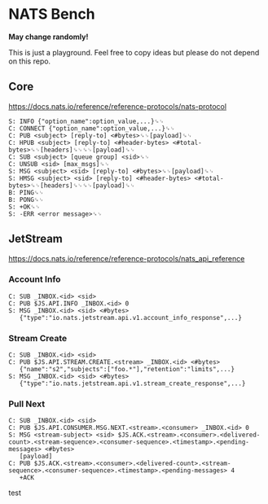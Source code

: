 # NATS Bench

**May change randomly!**

This is just a playground. Feel free to copy ideas but please do not depend on this repo.

## Core
https://docs.nats.io/reference/reference-protocols/nats-protocol

```
S: INFO {"option_name":option_value,...}␍␊
C: CONNECT {"option_name":option_value,...}␍␊
C: PUB <subject> [reply-to] <#bytes>␍␊[payload]␍␊
C: HPUB <subject> [reply-to] <#header-bytes> <#total-bytes>␍␊[headers]␍␊␍␊[payload]␍␊
C: SUB <subject> [queue group] <sid>␍␊
C: UNSUB <sid> [max_msgs]␍␊
S: MSG <subject> <sid> [reply-to] <#bytes>␍␊[payload]␍␊
S: HMSG <subject> <sid> [reply-to] <#header-bytes> <#total-bytes>␍␊[headers]␍␊␍␊[payload]␍␊
B: PING␍␊
B: PONG␍␊
S: +OK␍␊
S: -ERR <error message>␍␊
```

## JetStream
https://docs.nats.io/reference/reference-protocols/nats_api_reference

### Account Info
```
C: SUB _INBOX.<id> <sid>
C: PUB $JS.API.INFO _INBOX.<id> 0
S: MSG _INBOX.<id> <sid> <#bytes>
   {"type":"io.nats.jetstream.api.v1.account_info_response",...}
```

### Stream Create
```
C: SUB _INBOX.<id> <sid>
C: PUB $JS.API.STREAM.CREATE.<stream> _INBOX.<id> <#bytes>
   {"name":"s2","subjects":["foo.*"],"retention":"limits",...}
S: MSG _INBOX.<id> <sid> <#bytes>
   {"type":"io.nats.jetstream.api.v1.stream_create_response",...}
```

### Pull Next
```
C: SUB _INBOX.<id> <sid>
C: PUB $JS.API.CONSUMER.MSG.NEXT.<stream>.<consumer> _INBOX.<id> 0
S: MSG <stream-subject> <sid> $JS.ACK.<stream>.<consumer>.<delivered-count>.<stream-sequence>.<consumer-sequence>.<timestamp>.<pending-messages> <#bytes>
   [payload]
C: PUB $JS.ACK.<stream>.<consumer>.<delivered-count>.<stream-sequence>.<consumer-sequence>.<timestamp>.<pending-messages> 4
   +ACK
```

test

